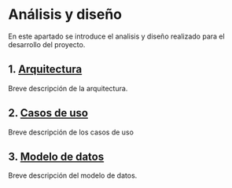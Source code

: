 # Análisis y diseño

En este apartado se introduce el analisis y diseño realizado para el desarrollo del proyecto.

## 1. [Arquitectura](#arquitectura)

Breve descripción de la arquitectura.

## 2. [Casos de uso](#casosdeuso)

Breve descripción de los casos de uso

## 3. [Modelo de datos](#modelodatos)

Breve descripción del modelo de datos.
